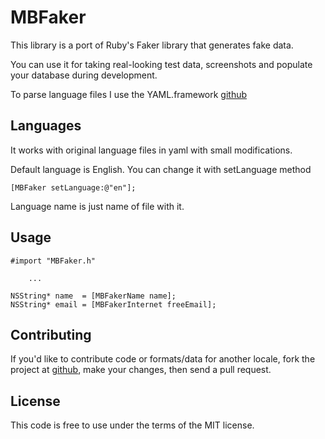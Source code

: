 MBFaker
=====
This library is a port of Ruby's Faker library that generates fake data.  

You can use it for taking real-looking test data, screenshots and populate
your database during development.

To parse language files I use the YAML.framework [github](https://github.com/mirek/YAML.framework)

Languages
---------
It works with original language files in yaml with small modifications.

Default language is English. You can change it with setLanguage method

    [MBFaker setLanguage:@"en"];
    
Language name is just name of file with it.

Usage
-----
    #import "MBFaker.h"
    
        ...
            
    NSString* name  = [MBFakerName name];
    NSString* email = [MBFakerInternet freeEmail];
    
Contributing
------------
If you'd like to contribute code or formats/data for another locale, fork
the project at [github](https://github.com/bananita/mbfaker), make your changes,
then send a pull request.

License
-------
This code is free to use under the terms of the MIT license.
